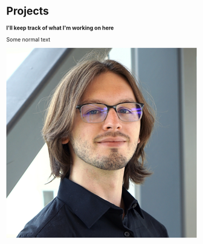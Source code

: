 # Projects
**I'll keep track of what I'm working on here**

Some normal text

![headshot](../headshot.png)